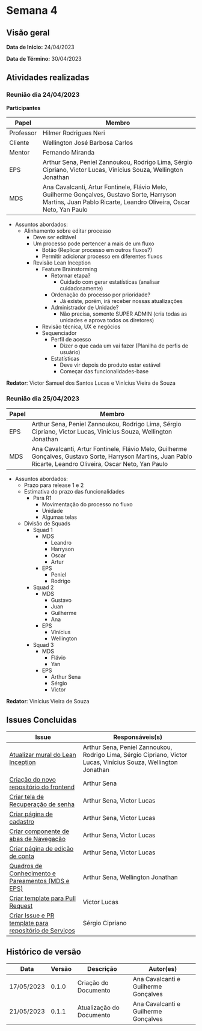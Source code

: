 # Semana 4
## Visão geral
**Data de Inicio:** 24/04/2023

**Data de Término:** 30/04/2023

## Atividades realizadas
### Reunião dia 24/04/2023
**Participantes**

| Papel | Membro |
| ----- | ------ |
| Professor | Hilmer Rodrigues Neri |
| Cliente | Wellington José Barbosa Carlos |
| Mentor |  Fernando Miranda |
| EPS | Arthur Sena, Peniel Zannoukou, Rodrigo Lima, Sérgio Cipriano, Victor Lucas, Vinícius Souza, Wellington Jonathan | 
| MDS | Ana Cavalcanti, Artur Fontinele, Flávio Melo, Guilherme Gonçalves, Gustavo Sorte, Harryson Martins, Juan Pablo Ricarte, Leandro Oliveira, Oscar Neto, Yan Paulo |

- Assuntos abordados:
    - Alinhamento sobre editar processo
        - Deve ser editável
        - Um processo pode pertencer a mais de um fluxo
            - Botão (Replicar processo em outros fluxos?)   
            - Permitir adicionar processo em diferentes fluxos
        - Revisão Lean Inception
            - Feature Brainstorming
                - Retornar etapa?
                    - Cuidado com gerar estatísticas (analisar cuidadosamente)
                - Ordenação do processo por prioridade?
                    - Já existe, porém, irá receber nossas atualizações
                - Administrador de Unidade?
                    - Não precisa, somente SUPER ADMIN (cria todas as
unidades e aprova todos os diretores)
            - Revisão técnica, UX e negócios
            - Sequenciador
                - Perfil de acesso
                    - Dizer o que cada um vai fazer (Planilha de perfis de
usuário)
                - Estatísticas
                    - Deve vir depois do produto estar estável
                    - Começar das funcionalidades-base

**Redator**: Victor Samuel dos Santos Lucas e Vinícius Vieira de Souza

### Reunião dia 25/04/2023
| Papel | Membro |
| ----- | ------ |
| EPS | Arthur Sena, Peniel Zannoukou, Rodrigo Lima, Sérgio Cipriano, Victor Lucas, Vinícius Souza, Wellington Jonathan | 
| MDS |  Ana Cavalcanti, Artur Fontinele, Flávio Melo, Guilherme Gonçalves, Gustavo Sorte, Harryson Martins, Juan Pablo Ricarte, Leandro Oliveira, Oscar Neto, Yan Paulo |

- Assuntos abordados:
    - Prazo para release 1 e 2 
    - Estimativa do prazo das funcionalidades 
        - Para R1
            - Movimentação do processo no fluxo
            - Unidade
            - Algumas telas
    - Divisão de Squads
        - Squad 1
            - MDS
                - Leandro
                - Harryson
                - Oscar
                - Artur
            - EPS
                - Peniel
                - Rodrigo
        - Squad 2
            - MDS
                - Gustavo 
                - Juan
                - Guilherme 
                - Ana 
            - EPS
                - Vinícius
                - Wellington
        - Squad 3
            - MDS
                - Flávio
                - Yan
            - EPS
                - Arthur Sena
                - Sérgio
                - Victor
                
**Redator**: Vinícius Vieira de Souza

## Issues Concluidas
| Issue | Responsáveis(s) |
| ----- | ---------------- |
|[Atualizar mural do Lean Inception](https://github.com/fga-eps-mds/2023-1-CAPJu-Doc/issues/5)| Arthur Sena, Peniel Zannoukou, Rodrigo Lima, Sérgio Cipriano, Victor Lucas, Vinícius Souza, Wellington Jonathan |
|[Criação do novo repositório do frontend](https://github.com/fga-eps-mds/2023-1-CAPJu-Doc/issues/21)| Arthur Sena |
|[Criar tela de Recuperação de senha](https://github.com/fga-eps-mds/2023-1-CAPJu-Doc/issues/25)| Arthur Sena, Victor Lucas|
|[Criar página de cadastro](https://github.com/fga-eps-mds/2023-1-CAPJu-Doc/issues/27)| Arthur Sena, Victor Lucas |
|[Criar componente de abas de Navegação](https://github.com/fga-eps-mds/2023-1-CAPJu-Doc/issues/28)| Arthur Sena, Victor Lucas |
|[Criar página de edição de conta](https://github.com/fga-eps-mds/2023-1-CAPJu-Doc/issues/30)| Arthur Sena, Victor Lucas |
|[Quadros de Conhecimento e Pareamentos (MDS e EPS)](https://github.com/fga-eps-mds/2023-1-CAPJu-Doc/issues/34)| Arthur Sena, Wellington Jonathan |
|[Criar template para Pull Request](https://github.com/fga-eps-mds/2023-1-CAPJu-Doc/issues/40)| Victor Lucas |
|[Criar Issue e PR template para repositório de Serviços](https://github.com/fga-eps-mds/2023-1-CAPJu-Doc/issues/43)| Sérgio Cipriano |

## Histórico de versão
| Data | Versão | Descrição | Autor(es) |
| ---- | ---- | ---- | ---- |
| 17/05/2023 | 0.1.0 | Criação do Documento | Ana Cavalcanti e Guilherme Gonçalves |
| 21/05/2023 | 0.1.1 | Atualização do Documento | Ana Cavalcanti e Guilherme Gonçalves |